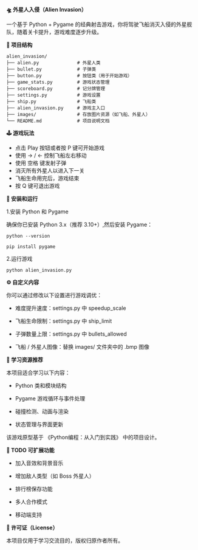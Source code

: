 **🛸 外星人入侵（Alien Invasion）**

一个基于 Python + Pygame 的经典射击游戏，你将驾驶飞船消灭入侵的外星舰队，随着关卡提升，游戏难度逐步升级。

**📁 项目结构**

    alien_invasion/
    ├── alien.py              # 外星人类
    ├── bullet.py             # 子弹类
    ├── button.py             # 按钮类（用于开始游戏）
    ├── game_stats.py         # 游戏状态管理
    ├── scoreboard.py         # 记分牌管理
    ├── settings.py           # 游戏设置
    ├── ship.py               # 飞船类
    ├── alien_invasion.py     # 游戏主入口
    ├── images/               # 存放图片资源（如飞船、外星人）
    └── README.md             # 项目说明文档

**🕹️ 游戏玩法**

- 点击 Play 按钮或者按 P 键可开始游戏
- 使用 → / ← 控制飞船左右移动
- 使用 空格 键发射子弹
- 消灭所有外星人以进入下一关
- 飞船生命用完后，游戏结束
- 按 Q 键可退出游戏

**🔧 安装和运行**

1.安装 Python 和 Pygame

确保你已安装 Python 3.x（推荐 3.10+）,然后安装 Pygame：

    python --version

    pip install pygame

2.运行游戏
    
	python alien_invasion.py

**⚙️ 自定义内容**

你可以通过修改以下设置进行游戏调优：

- 难度提升速度：settings.py 中 speedup_scale

- 飞船生命限制：settings.py 中 ship_limit

- 子弹数量上限：settings.py 中 bullets_allowed

- 飞船 / 外星人图像：替换 images/ 文件夹中的 .bmp 图像

**🧠 学习资源推荐**

本项目适合学习以下内容：

- Python 类和模块结构

- Pygame 游戏循环与事件处理

- 碰撞检测、动画与渲染

- 状态管理与界面更新

该游戏原型基于 《Python编程：从入门到实践》 中的项目设计。

**📌 TODO 可扩展功能**

- 加入音效和背景音乐

- 增加敌人类型（如 Boss 外星人）

- 排行榜保存功能

- 多人合作模式

- 移动端支持

**📄 许可证（License）**

本项目仅用于学习交流目的，版权归原作者所有。
